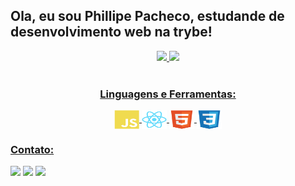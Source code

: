 ## Ola, eu sou Phillipe Pacheco, estudande de desenvolvimento web na trybe!
<div align="center">
  <a href="https://github.com/phillipe153">
  <img height="170em" src="https://github-readme-stats.vercel.app/api?username=phillipe153&show_icons=true&theme=dracula&include_all_commits=true&count_private=true"/>
  <img height="170em" src="https://github-readme-stats.vercel.app/api/top-langs/?username=phillipe153&layout=compact&langs_count=7&theme=dracula"/>
</div>

  <div align="center" style="display: inline_block"><br>
    <h3>Linguagens e Ferramentas:</h3>
  <img align="center" alt="Phillipe-Js" height="30" width="40" src="https://raw.githubusercontent.com/devicons/devicon/master/icons/javascript/javascript-plain.svg">
  <img align="center" alt="Phillipe-React" height="30" width="40" src="https://raw.githubusercontent.com/devicons/devicon/master/icons/react/react-original.svg">
  <img align="center" alt="Phillipe-HTML" height="30" width="40" src="https://raw.githubusercontent.com/devicons/devicon/master/icons/html5/html5-original.svg">
  <img align="center" alt="Phillipe-CSS" height="30" width="40" src="https://raw.githubusercontent.com/devicons/devicon/master/icons/css3/css3-original.svg">
</div
   <div align="center">  
    <h3>Contato:</h3>
  <a href="https://instagram.com/rodrigues153" target="_blank"><img src="https://img.shields.io/badge/-Instagram-%23E4405F?style=for-the-badge&logo=instagram&logoColor=white" target="_blank"></a>
  <a href = "mailto:rodrigues153@gmail.com"><img src="https://img.shields.io/badge/-Gmail-%23333?style=for-the-badge&logo=gmail&logoColor=white" target="_blank"></a>
  <a href="https://www.linkedin.com/in/phillipe153/" target="_blank"><img src="https://img.shields.io/badge/-LinkedIn-%230077B5?style=for-the-badge&logo=linkedin&logoColor=white" target="_blank"></a>
</div>
